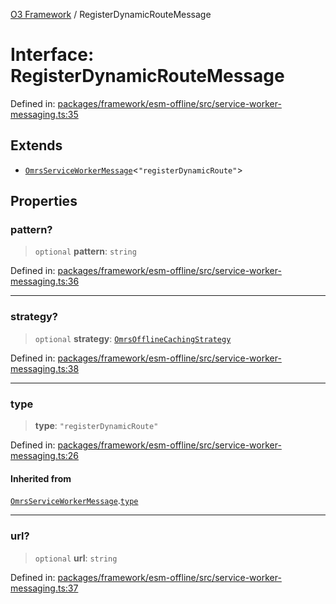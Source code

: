 [O3 Framework](../API.md) / RegisterDynamicRouteMessage

# Interface: RegisterDynamicRouteMessage

Defined in: [packages/framework/esm-offline/src/service-worker-messaging.ts:35](https://github.com/openmrs/openmrs-esm-core/blob/85cde3ce59cd3d29230c98040a3f53525e808725/packages/framework/esm-offline/src/service-worker-messaging.ts#L35)

## Extends

- [`OmrsServiceWorkerMessage`](OmrsServiceWorkerMessage.md)\<`"registerDynamicRoute"`\>

## Properties

### pattern?

> `optional` **pattern**: `string`

Defined in: [packages/framework/esm-offline/src/service-worker-messaging.ts:36](https://github.com/openmrs/openmrs-esm-core/blob/85cde3ce59cd3d29230c98040a3f53525e808725/packages/framework/esm-offline/src/service-worker-messaging.ts#L36)

***

### strategy?

> `optional` **strategy**: [`OmrsOfflineCachingStrategy`](../type-aliases/OmrsOfflineCachingStrategy.md)

Defined in: [packages/framework/esm-offline/src/service-worker-messaging.ts:38](https://github.com/openmrs/openmrs-esm-core/blob/85cde3ce59cd3d29230c98040a3f53525e808725/packages/framework/esm-offline/src/service-worker-messaging.ts#L38)

***

### type

> **type**: `"registerDynamicRoute"`

Defined in: [packages/framework/esm-offline/src/service-worker-messaging.ts:26](https://github.com/openmrs/openmrs-esm-core/blob/85cde3ce59cd3d29230c98040a3f53525e808725/packages/framework/esm-offline/src/service-worker-messaging.ts#L26)

#### Inherited from

[`OmrsServiceWorkerMessage`](OmrsServiceWorkerMessage.md).[`type`](OmrsServiceWorkerMessage.md#type)

***

### url?

> `optional` **url**: `string`

Defined in: [packages/framework/esm-offline/src/service-worker-messaging.ts:37](https://github.com/openmrs/openmrs-esm-core/blob/85cde3ce59cd3d29230c98040a3f53525e808725/packages/framework/esm-offline/src/service-worker-messaging.ts#L37)
